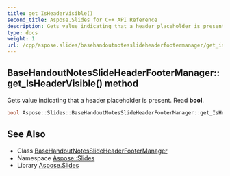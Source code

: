 ```yaml
---
title: get_IsHeaderVisible()
second_title: Aspose.Slides for C++ API Reference
description: Gets value indicating that a header placeholder is present. Read bool.
type: docs
weight: 1
url: /cpp/aspose.slides/basehandoutnotesslideheaderfootermanager/get_isheadervisible/
---
```

## BaseHandoutNotesSlideHeaderFooterManager::get_IsHeaderVisible() method


Gets value indicating that a header placeholder is present. Read **bool**.

```cpp
bool Aspose::Slides::BaseHandoutNotesSlideHeaderFooterManager::get_IsHeaderVisible() override
```

## See Also

* Class [BaseHandoutNotesSlideHeaderFooterManager](./)
* Namespace [Aspose::Slides](../)
* Library [Aspose.Slides](../../)